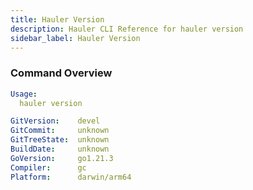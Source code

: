 ```yaml
---
title: Hauler Version
description: Hauler CLI Reference for hauler version
sidebar_label: Hauler Version
---
```


### Command Overview

```yaml
Usage:
  hauler version

GitVersion:    devel
GitCommit:     unknown
GitTreeState:  unknown
BuildDate:     unknown
GoVersion:     go1.21.3
Compiler:      gc
Platform:      darwin/arm64
```
